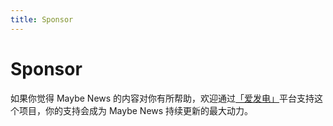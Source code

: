 ```yaml
---
title: Sponsor
---
```


# Sponsor

如果你觉得 Maybe News 的内容对你有所帮助，欢迎通过[「爱发电」](https://afdian.net/@maybenews)平台支持这个项目，你的支持会成为 Maybe News 持续更新的最大动力。
